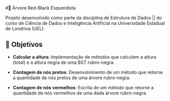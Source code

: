 #🌳 Árvore Red-Black Esquerdista

Projeto desenvolvido como parte da disciplina de Estrutura de Dados || do curso de Ciência de Dados e Inteligência Artificial na Universidade Estadual de Londrina (UEL). 


## 🧩 Objetivos

- **Calcular a altura**: Implementação de métodos que calculem a altura (total) e a altura negra de uma BST rubro-negra.

- **Contagem de nós pretos**: Desenvolvimento de um método que retorne a quantidade de nós pretos de uma árvore rubro-negra.

- **Contagem de nós vermelhos**: Escrita de um método que retorne a quantidade de nós vermelhos de uma dada árvore rubro-negra.